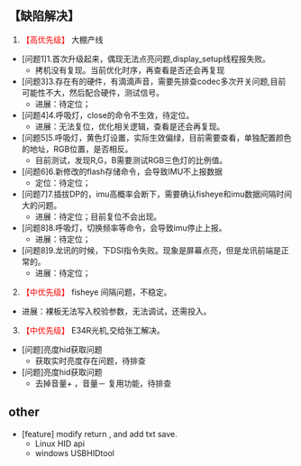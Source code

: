 

## 【缺陷解决】
1. <font color='red'> 【高优先级】  </font>大棚产线
- [问题1]1.首次升级起来，偶现无法点亮问题,display_setup线程报失败。
     - 拷机没有复现。当前优化时序，再查看是否还会再复现
- [问题3]3.存在有的硬件，有滴滴声音，需要先排查codec多次开关问题,目前可能性不大，然后配合硬件，测试信号。
    - 进展：待定位；
- [问题4]4.呼吸灯，close的命令不生效，待定位。
    - 进展：无法复位，优化相关逻辑，查看是还会再复现。
- [问题5]5.呼吸灯，黄色灯设置，实际生效偏绿，目前需要查看，单独配置颜色的地址，RGB位置，是否相反。
    - 目前测试，发现R,G，B需要测试RGB三色灯的比例值。
- [问题6]6.新修改的flash存储命令，会导致IMU不上报数据
    - 定位：待定位；
- [问题7]7.插拔DP的，imu高概率会断下，需要确认fisheye和imu数据间隔时间大的问题。
    - 进展：待定位；目前复位不会出现。
- [问题8]8.呼吸灯，切换频率等命令，会导致imu停止上报。
    - 进展：待定位；
- [问题8]9.龙讯的时候，下DSI指令失败。现象是屏幕点亮，但是龙讯前端是正常的。
    - 进展：待定位；

2. <font color='red'> 【中优先级】  </font>fisheye 间隔问题，不稳定。
- 进展：裸板无法写入校验参数，无法调试，还需投入。

3. <font color='red'> 【中优先级】  </font>E34R光机,交给张工解决。
- [问题]亮度hid获取问题
    -  获取实时亮度存在问题，待排查
- [问题]亮度hid获取问题
    -  去掉音量+ ，音量－ 复用功能，待排查

## other 
- [feature] modify return , and add txt save.
    - Linux HID api 
    - windows USBHIDtool 
